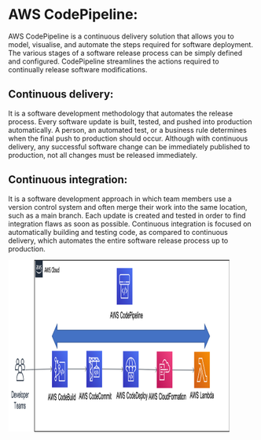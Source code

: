 # AWS CodePipeline:

AWS CodePipeline is a continuous delivery solution that allows you to model, visualise, and automate the steps required for software deployment. The various stages of a software release process can be simply defined and configured. CodePipeline streamlines the actions required to continually release software modifications. 

## Continuous delivery: 

It is a software development methodology that automates the release process. Every software update is built, tested, and pushed into production automatically. A person, an automated test, or a business rule determines when the final push to production should occur. Although with continuous delivery, any successful software change can be immediately published to production, not all changes must be released immediately. 

## Continuous integration: 

It is a software development approach in which team members use a version control system and often merge their work into the same location, such as a main branch. Each update is created and tested in order to find integration flaws as soon as possible. Continuous integration is focused on automatically building and testing code, as compared to continuous delivery, which automates the entire software release process up to production. 

<img src="/AWS CodePipeline/AWS_pipeline.png" width="450px" height="350px"
     alt="Application Load Balancer"
     style="float: left; margin-right: 6px;" />
